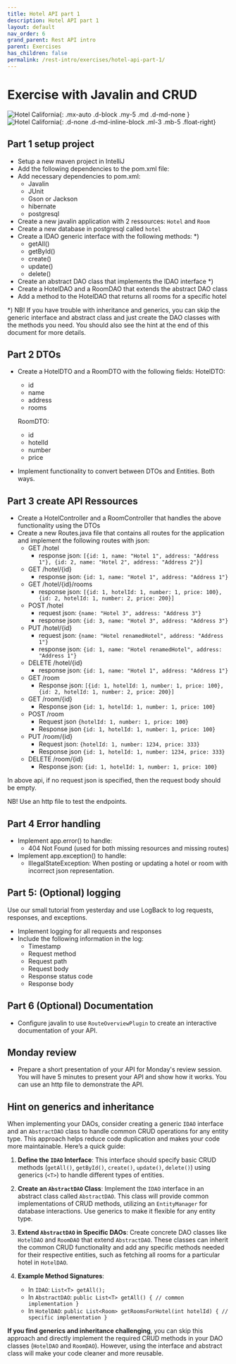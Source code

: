 ```yaml
---
title: Hotel API part 1
description: Hotel API part 1
layout: default
nav_order: 6
grand_parent: Rest API intro
parent: Exercises
has_children: false
permalink: /rest-intro/exercises/hotel-api-part-1/
---
```


# Exercise with Javalin and CRUD

![Hotel California](./images/hotel_california.jpeg){: .mx-auto .d-block .my-5 .md .d-md-none }
![Hotel California](./images/hotel_california.jpeg){: .d-none .d-md-inline-block .ml-3 .mb-5 .float-right}

## Part 1 setup project

- Setup a new maven project in IntelliJ
- Add the following dependencies to the pom.xml file:
- Add necessary dependencies to pom.xml:
  - Javalin
  - JUnit
  - Gson or Jackson
  - hibernate
  - postgresql
- Create a new javalin application with 2 ressources: `Hotel`  and `Room`
- Create a new database in postgresql called `hotel`
- Create a IDAO generic interface with the following methods: *)
  - getAll()
  - getById()
  - create()
  - update()
  - delete()
- Create an abstract DAO class that implements the IDAO interface *)
- Create a HotelDAO and a RoomDAO that extends the abstract DAO class
- Add a method to the HotelDAO that returns all rooms for a specific hotel

*) NB! If you have trouble with inheritance and generics, you can skip the generic interface and abstract class and just create the DAO classes with the methods you need. You should also see the hint at the end of this document for more details.

## Part 2 DTOs

- Create a HotelDTO and a RoomDTO with the following fields:
  HotelDTO:
  - id
  - name
  - address
  - rooms

  RoomDTO:
  - id
  - hotelId
  - number
  - price

- Implement functionality to convert between DTOs and Entities. Both ways.

## Part 3 create API Ressources

- Create a HotelController and a RoomController that handles the above functionality using the DTOs
- Create a new Routes.java file that contains all routes for the application and implement the following routes with json:
  - GET /hotel
    - response json: `[{id: 1, name: "Hotel 1", address: "Address 1"}, {id: 2, name: "Hotel 2", address: "Address 2"}]`
  - GET /hotel/{id}
    - response json: `{id: 1, name: "Hotel 1", address: "Address 1"}`
  - GET /hotel/{id}/rooms
    - response json: `[{id: 1, hotelId: 1, number: 1, price: 100}, {id: 2, hotelId: 1, number: 2, price: 200}]`
  - POST /hotel
    - request json: `{name: "Hotel 3", address: "Address 3"}`
    - response json: `{id: 3, name: "Hotel 3", address: "Address 3"}`
  - PUT /hotel/{id}
    - request json: `{name: "Hotel renamedHotel", address: "Address 1"}`
    - response json: `{id: 1, name: "Hotel renamedHotel", address: "Address 1"}`
  - DELETE /hotel/{id}
    - response json: `{id: 1, name: "Hotel 1", address: "Address 1"}`
  - GET /room
    - Response json: `[{id: 1, hotelId: 1, number: 1, price: 100}, {id: 2, hotelId: 1, number: 2, price: 200}]`
  - GET /room/{id}
    - Response json `{id: 1, hotelId: 1, number: 1, price: 100}`
  - POST /room
    - Request json `{hotelId: 1, number: 1, price: 100}`
    - Response json `{id: 1, hotelId: 1, number: 1, price: 100}`
  - PUT /room/{id}
    - Request json: `{hotelId: 1, number: 1234, price: 333}`
    - Response json `{id: 1, hotelId: 1, number: 1234, price: 333}`
  - DELETE /room/{id}
    - Response json: `{id: 1, hotelId: 1, number: 1, price: 100}`

In above api, if no request json is specified, then the request body should be empty.

NB! Use an http file to test the endpoints.

## Part 4 Error handling

- Implement app.error() to handle:
  - 404 Not Found (used for both missing resources and missing routes)
- Implement app.exception() to handle:
  - IllegalStateException: When posting or updating a hotel or room with incorrect json representation.

## Part 5: (Optional) logging

Use our small tutorial from yesterday and use LogBack to log requests, responses, and exceptions.

- Implement logging for all requests and responses
- Include the following information in the log:
  - Timestamp
  - Request method
  - Request path
  - Request body
  - Response status code
  - Response body

## Part 6 (Optional) Documentation

- Configure javalin to use `RouteOverviewPlugin` to create an interactive documentation of your API.

## Monday review

- Prepare a short presentation of your API for Monday's review session. You will have 5 minutes to present your API and show how it works. You can use an http file to demonstrate the API.

## Hint on generics and inheritance

When implementing your DAOs, consider creating a generic `IDAO` interface and an `AbstractDAO` class to handle common CRUD operations for any entity type. This approach helps reduce code duplication and makes your code more maintainable. Here’s a quick guide:

1. **Define the `IDAO` Interface**: This interface should specify basic CRUD methods (`getAll()`, `getById()`, `create()`, `update()`, `delete()`) using generics (`<T>`) to handle different types of entities.

2. **Create an `AbstractDAO` Class**: Implement the `IDAO` interface in an abstract class called `AbstractDAO`. This class will provide common implementations of CRUD methods, utilizing an `EntityManager` for database interactions. Use generics to make it flexible for any entity type.

3. **Extend `AbstractDAO` in Specific DAOs**: Create concrete DAO classes like `HotelDAO` and `RoomDAO` that extend `AbstractDAO`. These classes can inherit the common CRUD functionality and add any specific methods needed for their respective entities, such as fetching all rooms for a particular hotel in `HotelDAO`.

4. **Example Method Signatures**:
   - In `IDAO`: `List<T> getAll();`
   - In `AbstractDAO`: `public List<T> getAll() { // common implementation }`
   - In `HotelDAO`: `public List<Room> getRoomsForHotel(int hotelId) { // specific implementation }`

**If you find generics and inheritance challenging**, you can skip this approach and directly implement the required CRUD methods in your DAO classes (`HotelDAO` and `RoomDAO`). However, using the interface and abstract class will make your code cleaner and more reusable.
